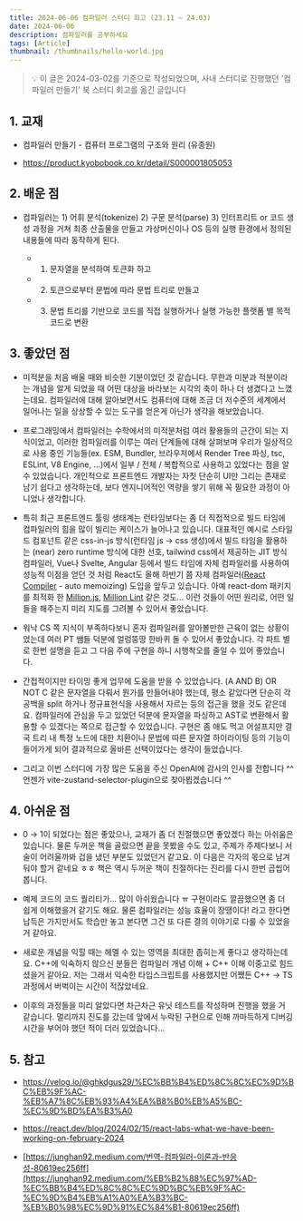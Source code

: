 ```yaml
---
title: 2024-06-06 컴파일러 스터디 회고 (23.11 ~ 24.03)
date: 2024-06-06
description: 컴파일러를 공부하세요
tags: [Article]
thumbnail: /thumbnails/hello-world.jpg
---
```


> 💡 이 글은 2024-03-02를 기준으로 작성되었으며, 사내 스터디로 진행했던 '컴파일러 만들기' 북 스터디 회고를 옮긴 글입니다

## 1. 교재

- 컴파일러 만들기 - 컴퓨터 프로그램의 구조와 원리 (유종원)

- https://product.kyobobook.co.kr/detail/S000001805053

## 2. 배운 점

- 컴파일러는 1) 어휘 분석(tokenize) 2) 구문 분석(parse) 3) 인터프리트 or 코드 생성 과정을 거쳐 최종 산출물을 만들고 가상머신이나 OS 등의 실행 환경에서 정의된 내용들에 따라 동작하게 된다.

  - 1. 문자열을 분석하여 토큰화 하고

  - 2. 토큰으로부터 문법에 따라 문법 트리로 만들고

  - 3. 문법 트리를 기반으로 코드를 직접 실행하거나 실행 가능한 플랫폼 별 목적 코드로 변환

## 3. 좋았던 점

- 미적분을 처음 배울 때와 비슷한 기분이었던 것 같습니다. 무한과 미분과 적분이라는 개념을 알게 되었을 때 어떤 대상을 바라보는 시각의 축이 하나 더 생겼다고 느꼈는데요. 컴파일러에 대해 알아보면서도 컴퓨터에 대해 조금 더 저수준의 세계에서 일어나는 일을 상상할 수 있는 도구를 얻은게 아닌가 생각을 해보았습니다.

- 프로그래밍에서 컴파일러는 수학에서의 미적분처럼 여러 활용들의 근간이 되는 지식이었고, 이러한 컴파일러를 이루는 여러 단계들에 대해 살펴보며 우리가 일상적으로 사용 중인 기능들(ex. ESM, Bundler, 브라우저에서 Render Tree 파싱, tsc, ESLint, V8 Engine, …)에서 일부 / 전체 / 복합적으로 사용하고 있었다는 점을 알 수 있었습니다. 개인적으로 프론트엔드 개발자는 자칫 단순히 UI만 그리는 존재로 남기 쉽다고 생각하는데, 보다 엔지니어적인 역량을 쌓기 위해 꼭 필요한 과정이 아니었나 생각합니다.

- 특히 최근 프론트엔드 툴링 생태계는 런타임보다는 좀 더 직접적으로 빌드 타임에 컴파일러의 힘을 많이 빌리는 케이스가 늘어나고 있습니다. 대표적인 예시로 스타일드 컴포넌트 같은 css-in-js 방식(런타임 js → css 생성)에서 빌드 타임을 활용하는 (near) zero runtime 방식에 대한 선호, tailwind css에서 제공하는 JIT 방식 컴파일러, Vue나 Svelte, Angular 등에서 빌드 타임에 자체 컴파일러를 사용하여 성능적 이점을 얻던 것 처럼 React도 올해 하반기 쯤 자체 컴파일러([React Compiler](https://react.dev/blog/2023/03/22/react-labs-what-we-have-been-working-on-march-2023#react-optimizing-compiler) - auto memoizing) 도입을 앞두고 있습니다. 아예 react-dom 패키지를 최적화 한 [Million.js](https://million.dev/docs/introduction), [Million Lint](https://million.dev/blog/lint) 같은 것도… 이런 것들이 어떤 원리로, 어떤 일들을 해주는지 미리 지도를 그려볼 수 있어서 좋았습니다.

- 워낙 CS 쪽 지식이 부족하다보니 혼자 컴파일러를 알아볼만한 근육이 없는 상황이었는데 여러 PT 쌤들 덕분에 얼렁뚱땅 한바퀴 돌 수 있어서 좋았습니다. 각 파트 별로 한번 설명을 듣고 그 다음 주에 구현을 하니 시행착오를 줄일 수 있어 좋았습니다.

- 간접적이지만 타이밍 좋게 업무에 도움을 받을 수 있었습니다. (A AND B) OR NOT C 같은 문자열을 다뤄서 뭔가를 만들어내야 했는데, 평소 같았다면 단순히 각 공백을 split 하거나 정규표현식을 사용해서 자르는 등의 접근을 했을 것도 같은데요. 컴파일러에 관심을 두고 있었던 덕분에 문자열을 파싱하고 AST로 변환해서 활용할 수 있겠다는 쪽으로 접근할 수 있었습니다. 구현은 좀 애도 먹고 어설프지만 결국 트리 내 특정 노드에 대한 치환이나 문법에 따른 문자열 하이라이팅 등의 기능이 들어가게 되어 결과적으로 올바른 선택이었다는 생각이 들었습니다.

- 그리고 이번 스터디에 가장 많은 도움을 주신 OpenAI에 감사의 인사를 전합니다 ^^ 언젠가 vite-zustand-selector-plugin으로 찾아뵙겠습니다 ^^

## 4. 아쉬운 점

- 0 → 1이 되었다는 점은 좋았으나, 교재가 좀 더 친절했으면 좋았겠다 하는 아쉬움은 있습니다. 물론 두꺼운 책을 골랐으면 끝을 못봤을 수도 있고, 주제가 주제다보니 서술이 어려울까봐 겁을 냈던 부분도 있었던거 같고요. 이 다음은 각자의 몫으로 남겨둬야 할거 같네요 ㅎㅎ 책은 역시 두꺼운 책이 친절하다는 진리를 다시 한번 곱씹어봅니다.

- 예제 코드의 코드 퀄리티가… 많이 아쉬웠습니다 ㅠ 구현이라도 깔끔했으면 좀 더 쉽게 이해했을거 같기도 해요. 물론 컴파일러는 성능 효율이 장땡이다! 라고 한다면 납득은 가지만서도 학습만 놓고 본다면 그건 또 다른 결의 이야기로 다룰 수 있었을거 같아요.

- 새로운 개념을 익힐 때는 헤멜 수 있는 영역을 최대한 좁히는게 좋다고 생각하는데요. C++에 익숙하지 않으신 분들은 컴파일러 개념 이해 + C++ 이해 이중고로 힘드셨을거 같아요. 저는 그래서 익숙한 타입스크립트를 사용했지만 어쨌든 C++ → TS 과정에서 버벅이는 시간이 적잖았네요.

- 이후의 과정들을 미리 알았다면 차근차근 유닛 테스트를 작성하며 진행을 했을 거 같습니다. 멀리까지 진도를 갔는데 앞에서 누락된 구현으로 인해 까마득하게 디버깅 시간을 부어야 했던 적이 더러 있었습니다…

## 5. 참고

- https://velog.io/@ghkdgus29/%EC%BB%B4%ED%8C%8C%EC%9D%BC%EB%9F%AC-%EB%A7%8C%EB%93%A4%EA%B8%B0%EB%A5%BC-%EC%9D%BD%EA%B3%A0

- https://react.dev/blog/2024/02/15/react-labs-what-we-have-been-working-on-february-2024

- [https://junghan92.medium.com/번역-컴파일러-이론과-반응성-80619ec256ff](https://junghan92.medium.com/%EB%B2%88%EC%97%AD-%EC%BB%B4%ED%8C%8C%EC%9D%BC%EB%9F%AC-%EC%9D%B4%EB%A1%A0%EA%B3%BC-%EB%B0%98%EC%9D%91%EC%84%B1-80619ec256ff)
